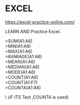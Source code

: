 # EXCEL


https://excel-practice-online.com/


LEARN AND Practice Excel. 




=SUM(A1:A6)
\
=MIN(A1:A6)
\
=MAX(A1:A6)
\
=AVARAGE(A1:A6)
\
=MEAN(A1:A6)
\
=MEDIAN(A1:A6)
\
=MODE(A1:A6)
\
=COUNT(A1:A6)
\
=COUNT(A1:F7)
\
=COUNTA(A1:A6)

\ (iF ITS Text ,COUNTA is used)

